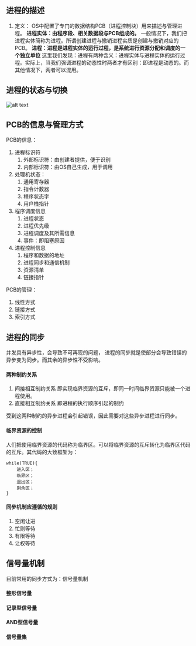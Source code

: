 ## 进程的描述
1. 定义：
OS中配置了专门的数据结构PCB（进程控制块）用来描述与管理进程。
<b>进程实体：由程序段、相关数据段与PCB组成的。</b>
一般情况下，我们把进程实体简称为进程。所谓创建进程与撤销进程实质是创建与撤销对应的PCB。
<b>进程：进程是进程实体的运行过程，是系统进行资源分配和调度的一个独立单位</b>
这里我们发现：进程有两种含义：进程实体与进程实体的运行过程。实际上，当我们强调进程的动态性时两者才有区别：即进程是动态的。而其他情况下，两者可以混用。

## 进程的状态与切换
![alt text](https://img-blog.csdnimg.cn/20190805202426290.png?x-oss-process=image/watermark,type_ZmFuZ3poZW5naGVpdGk,shadow_10,text_aHR0cHM6Ly9ibG9nLmNzZG4ubmV0L3FxXzE5MDE4Mjc3,size_16,color_FFFFFF,t_70)
## PCB的信息与管理方式
PCB的信息：
1. 进程标识符
    1. 外部标识符：由创建者提供，便于识别
    2. 内部标识符：由OS自己生成，用于调用
2. 处理机状态：
    1. 通用寄存器
    2. 指令计数器
    3. 程序状态字
    4. 用户栈指针
3. 程序调度信息
    1. 进程状态
    2. 进程优先级
    3. 进程调度及其所需信息
    4. 事件：即阻塞原因
4. 进程控制信息
    1. 程序和数据的地址
    2. 进程同步和通信机制
    3. 资源清单
    4. 链接指针

PCB的管理：
1. 线性方式
2. 链接方式
3. 索引方式
## 进程的同步
并发具有异步性，会导致不可再现的问题，
进程的同步就是使部分会导致错误的异步变为同步。而其余的异步性不受影响。
#### 两种制约关系
1. 间接相互制约关系
即实现临界资源的互斥，即同一时间临界资源只能被一个进程使用。
2. 直接相互制约关系
即进程的执行顺序引起的制约

受到这两种制约的异步进程会引起错误，因此需要对这些异步进程进行同步。

#### 临界资源的控制
人们把使用临界资源的代码称为临界区。可以将临界资源的互斥转化为临界区代码的互斥。其代码的大致框架为：
```
while(TRUE){
    进入区；
    临界区；
    退出区；
    剩余区；
}
```
#### 同步机制应遵循的规则
1. 空闲让进
2. 忙则等待
3. 有限等待
4. 让权等待
## 信号量机制
目前常用的同步方式为：信号量机制
#### 整形信号量
#### 记录型信号量
#### AND型信号量
#### 信号量集